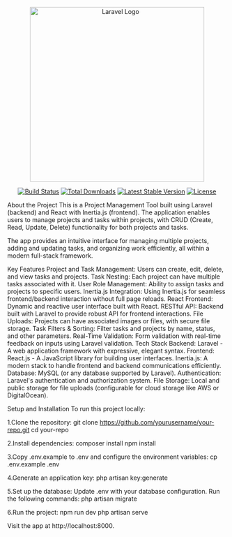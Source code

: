 <p align="center"><a href="https://laravel.com" target="_blank"><img src="https://raw.githubusercontent.com/laravel/art/master/logo-lockup/5%20SVG/2%20CMYK/1%20Full%20Color/laravel-logolockup-cmyk-red.svg" width="400" alt="Laravel Logo"></a></p> <p align="center"> <a href="https://github.com/laravel/framework/actions"><img src="https://github.com/laravel/framework/workflows/tests/badge.svg" alt="Build Status"></a> <a href="https://packagist.org/packages/laravel/framework"><img src="https://img.shields.io/packagist/dt/laravel/framework" alt="Total Downloads"></a> <a href="https://packagist.org/packages/laravel/framework"><img src="https://img.shields.io/packagist/v/laravel/framework" alt="Latest Stable Version"></a> <a href="https://packagist.org/packages/laravel/framework"><img src="https://img.shields.io/packagist/l/laravel/framework" alt="License"></a> </p>
About the Project
This is a Project Management Tool built using Laravel (backend) and React with Inertia.js (frontend). The application enables users to manage projects and tasks within projects, with CRUD (Create, Read, Update, Delete) functionality for both projects and tasks.

The app provides an intuitive interface for managing multiple projects, adding and updating tasks, and organizing work efficiently, all within a modern full-stack framework.

Key Features
Project and Task Management: Users can create, edit, delete, and view tasks and projects.
Task Nesting: Each project can have multiple tasks associated with it.
User Role Management: Ability to assign tasks and projects to specific users.
Inertia.js Integration: Using Inertia.js for seamless frontend/backend interaction without full page reloads.
React Frontend: Dynamic and reactive user interface built with React.
RESTful API: Backend built with Laravel to provide robust API for frontend interactions.
File Uploads: Projects can have associated images or files, with secure file storage.
Task Filters & Sorting: Filter tasks and projects by name, status, and other parameters.
Real-Time Validation: Form validation with real-time feedback on inputs using Laravel validation.
Tech Stack
Backend: Laravel - A web application framework with expressive, elegant syntax.
Frontend: React.js - A JavaScript library for building user interfaces.
Inertia.js: A modern stack to handle frontend and backend communications efficiently.
Database: MySQL (or any database supported by Laravel).
Authentication: Laravel's authentication and authorization system.
File Storage: Local and public storage for file uploads (configurable for cloud storage like AWS or DigitalOcean).

Setup and Installation
To run this project locally:

1.Clone the repository:
    git clone https://github.com/yourusername/your-repo.git
    cd your-repo

2.Install dependencies:
    composer install
    npm install

3.Copy .env.example to .env and configure the environment variables:
    cp .env.example .env

4.Generate an application key:
    php artisan key:generate

5.Set up the database:
  Update .env with your database configuration.
  Run the following commands:
          php artisan migrate

6.Run the project:
    npm run dev
    php artisan serve

    
Visit the app at http://localhost:8000.







